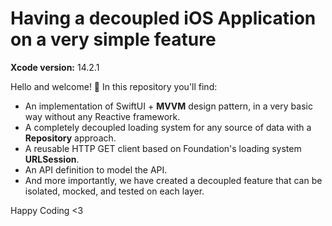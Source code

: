 # Having a decoupled iOS Application on a very simple feature

**Xcode version:** 14.2.1

Hello and welcome! 👋 In this repository you'll find:

- An implementation of SwiftUI + **MVVM** design pattern, in a very basic way without any Reactive framework.
- A completely decoupled loading system for any source of data with a **Repository** approach.
- A reusable HTTP GET client based on Foundation's loading system **URLSession**.
- An API definition to model the API.
- And more importantly, we have created a decoupled feature that can be isolated, mocked, and tested on each layer.

Happy Coding <3
